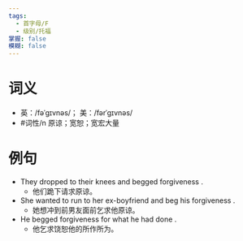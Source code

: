 ```yaml
---
tags:
  - 首字母/F
  - 级别/托福
掌握: false
模糊: false
---
```

# 词义
- 英：/fəˈɡɪvnəs/； 美：/fərˈɡɪvnəs/
- #词性/n  原谅；宽恕；宽宏大量
# 例句
- They dropped to their knees and begged forgiveness .
	- 他们跪下请求原谅。
- She wanted to run to her ex-boyfriend and beg his forgiveness .
	- 她想冲到前男友面前乞求他原谅。
- He begged forgiveness for what he had done .
	- 他乞求饶恕他的所作所为。
